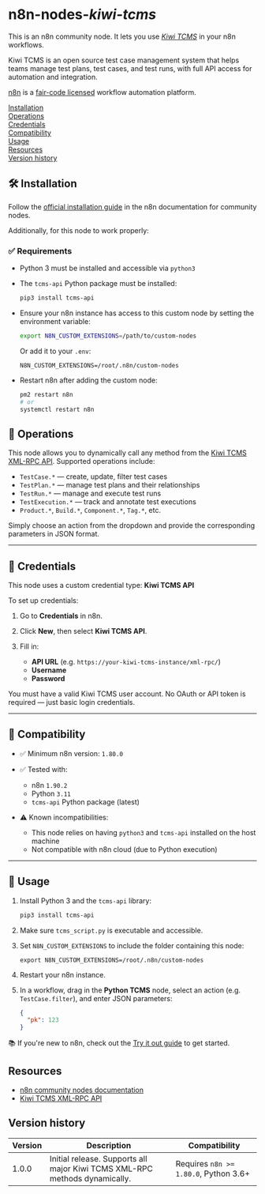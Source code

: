 # n8n-nodes-_kiwi-tcms_

This is an n8n community node. It lets you use _[Kiwi TCMS](https://kiwitcms.org/)_ in your n8n workflows.

Kiwi TCMS is an open source test case management system that helps teams manage test plans, test cases, and test runs, with full API access for automation and integration.

[n8n](https://n8n.io/) is a [fair-code licensed](https://docs.n8n.io/reference/license/) workflow automation platform.

[Installation](#installation)  
[Operations](#operations)  
[Credentials](#credentials)  <!-- delete if no auth needed -->  
[Compatibility](#compatibility)  
[Usage](#usage)  <!-- delete if not using this section -->  
[Resources](#resources)  
[Version history](#version-history)  <!-- delete if not using this section -->  

## 🛠 Installation

Follow the [official installation guide](https://docs.n8n.io/integrations/community-nodes/installation/) in the n8n documentation for community nodes.

Additionally, for this node to work properly:

### ✅ Requirements

* Python 3 must be installed and accessible via `python3`

* The `tcms-api` Python package must be installed:

  ```bash
  pip3 install tcms-api
  ```

* Ensure your n8n instance has access to this custom node by setting the environment variable:

  ```bash
  export N8N_CUSTOM_EXTENSIONS=/path/to/custom-nodes
  ```

  Or add it to your `.env`:

  ```
  N8N_CUSTOM_EXTENSIONS=/root/.n8n/custom-nodes
  ```

* Restart n8n after adding the custom node:

  ```bash
  pm2 restart n8n
  # or
  systemctl restart n8n
  ```


## 🧩 Operations

This node allows you to dynamically call any method from the [Kiwi TCMS XML-RPC API](https://kiwitcms.readthedocs.io/en/latest/modules/tcms.rpc.api.html). Supported operations include:

* `TestCase.*` — create, update, filter test cases
* `TestPlan.*` — manage test plans and their relationships
* `TestRun.*` — manage and execute test runs
* `TestExecution.*` — track and annotate test executions
* `Product.*`, `Build.*`, `Component.*`, `Tag.*`, etc.

Simply choose an action from the dropdown and provide the corresponding parameters in JSON format.

---

## 🔐 Credentials

This node uses a custom credential type: **Kiwi TCMS API**

To set up credentials:

1. Go to **Credentials** in n8n.
2. Click **New**, then select **Kiwi TCMS API**.
3. Fill in:

   * **API URL** (e.g. `https://your-kiwi-tcms-instance/xml-rpc/`)
   * **Username**
   * **Password**

You must have a valid Kiwi TCMS user account. No OAuth or API token is required — just basic login credentials.

---

## 🧪 Compatibility

* ✅ Minimum n8n version: `1.80.0`
* ✅ Tested with:

  * n8n `1.90.2`
  * Python `3.11`
  * `tcms-api` Python package (latest)
* ⚠️ Known incompatibilities:

  * This node relies on having `python3` and `tcms-api` installed on the host machine
  * Not compatible with n8n cloud (due to Python execution)

---

## 🚀 Usage

1. Install Python 3 and the `tcms-api` library:

   ```bash
   pip3 install tcms-api
   ```

2. Make sure `tcms_script.py` is executable and accessible.

3. Set `N8N_CUSTOM_EXTENSIONS` to include the folder containing this node:

   ```
   export N8N_CUSTOM_EXTENSIONS=/root/.n8n/custom-nodes
   ```

4. Restart your n8n instance.

5. In a workflow, drag in the **Python TCMS** node, select an action (e.g. `TestCase.filter`), and enter JSON parameters:

   ```json
   {
     "pk": 123
   }
   ```

📚 If you're new to n8n, check out the [Try it out guide](https://docs.n8n.io/try-it-out/) to get started.


## Resources

* [n8n community nodes documentation](https://docs.n8n.io/integrations/community-nodes/)
* [Kiwi TCMS XML-RPC API](https://kiwitcms.readthedocs.io/en/latest/modules/tcms.rpc.api.html)

## Version history
| Version | Description                                                                                                                                            | Compatibility                         |
| ------- | ------------------------------------------------------------------------------------------------------------------------------------------------------ | ------------------------------------- |
| 1.0.0   | Initial release. Supports all major Kiwi TCMS XML-RPC methods dynamically.                                                                             | Requires `n8n >= 1.80.0`, Python 3.6+ |



